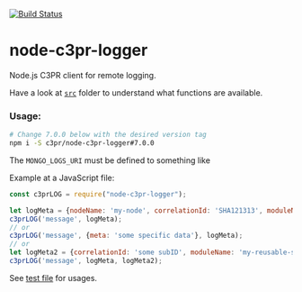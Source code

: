 [![Build Status](https://travis-ci.org/c3pr/node-c3pr-logger.svg?branch=master)](https://travis-ci.org/c3pr/node-c3pr-logger)

# node-c3pr-logger

Node.js C3PR client for remote logging.

Have a look at [`src`](src) folder to understand what functions are available.

### Usage:

```bash
# Change 7.0.0 below with the desired version tag
npm i -S c3pr/node-c3pr-logger#7.0.0
```

The `MONGO_LOGS_URI` must be defined to something like 

Example at a JavaScript file:

```javascript
const c3prLOG = require("node-c3pr-logger");

let logMeta = {nodeName: 'my-node', correlationId: 'SHA121313', moduleName: 'my-script'};
c3prLOG('message', logMeta);
// or
c3prLOG('message', {meta: 'some specific data'}, logMeta);
// or
let logMeta2 = {correlationId: 'some subID', moduleName: 'my-reusable-script'};
c3prLOG('message', logMeta, logMeta2);
```

See [test file](src/log.test.js) for usages.